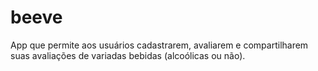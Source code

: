# beeve
App que permite aos usuários cadastrarem, avaliarem e compartilharem suas avaliações de variadas bebidas (alcoólicas ou não).
